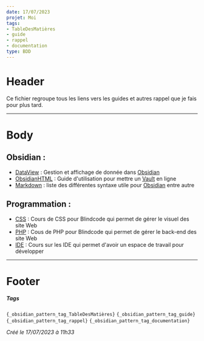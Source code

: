 ```yaml
---
date: 17/07/2023
projet: Moi
tags:
- TableDesMatières
- guide
- rappel
- documentation
type: BDD
---
```

   
# Header   
   
Ce fichier regroupe tous les liens vers les guides et autres rappel que je fais pour plus tard.   
   
   
---------------------------------------------------------   
# Body   
   
## Obsidian :   
   
   
- [DataView](./Tutoriels/Obsidian/DataView.md) : Gestion et affichage de donnée dans [Obsidian](/not_created.md)   
- [ObsidianHTML](./Tutoriels/Obsidian/ObsidianHTML.md) : Guide d'utilisation pour mettre un [Vault](/not_created.md) en ligne   
- [Markdown](./Tutoriels/Obsidian/Markdown.md) : liste des différentes syntaxe utile pour [Obsidian](/not_created.md) entre autre   
## Programmation :   
   
   
- [CSS](./Tutoriels/CSS/Accueil%20-%20CSS.md) : Cours de CSS pour Blindcode qui permet de gérer le visuel des site Web   
- [PHP](./Tutoriels/PHP/Accueil%20-%20PHP.md) : Cous de PHP pour Blindcode qui permet de gérer le back-end des site Web   
- [IDE](./Tutoriels/IDE/Accueil%20-%20IDE.md) : Cours sur les IDE qui permet d'avoir un espace de travail pour développer   
   
   
-------------------------------------------------------------------------------   
# Footer   
   
##### Tags   
`{_obsidian_pattern_tag_TableDesMatières}` `{_obsidian_pattern_tag_guide}` `{_obsidian_pattern_tag_rappel}` `{_obsidian_pattern_tag_documentation}`   
   
*Créé le 17/07/2023 à 11h33*